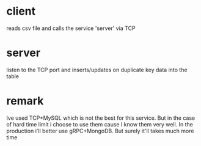 
# client
reads csv file and calls the service 'server' via TCP

# server
listen to the TCP port and inserts/updates on duplicate key data into the table

# remark
Ive used TCP+MySQL which is not the best for this service. 
But in the case of hard time limit i choose to use them cause I know them very well. In the production i'll better use gRPC+MongoDB. But surely it'll takes much more time


